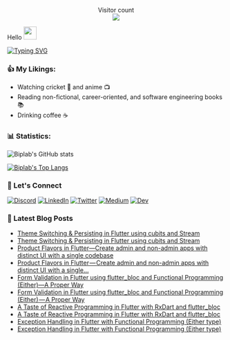 <p align="center"> 
  Visitor count<br>
  <img src="https://profile-counter.glitch.me/biplab-dutta/count.svg" />
</p>

Hello <img src="https://media.giphy.com/media/hvRJCLFzcasrR4ia7z/giphy.gif" width="30px" height="30px">

[![Typing SVG](https://readme-typing-svg.herokuapp.com?size=25&color=%2336BCF7&width=1020&lines=I'm+a+Computer+Science+Graduate+from+Nepal+👨‍🎓🇳🇵;Working+with+Flutter+and+native+Android+(Kotlin)+📱;I+write+blogs+on+flutter-specific+topics+✍️;I've+over+2+years+of+flutter+experience+🧔)](https://git.io/typing-svg)


### 👍️ My Likings:
* Watching cricket 🏏 and anime 📺️
* Reading non-fictional, career-oriented, and software engineering books 📚️
* Drinking coffee ☕️


### 📊 Statistics:
![Biplab's GitHub stats](https://github-readme-stats.vercel.app/api?username=Biplab-Dutta&show_icons=true&theme=radical)

[![Biplab's Top Langs](https://github-readme-stats.vercel.app/api/top-langs/?username=Biplab-Dutta&layout=compact&theme=radical)](https://github.com/anuraghazra/github-readme-stats)


### 🔗 Let's Connect

[![Discord](https://img.shields.io/badge/Discord-7289DA?style=for-the-badge&logo=discord&logoColor=white)](https://discordapp.com/users/506161072143728671)
[![LinkedIn](https://img.shields.io/badge/LinkedIn-0077B5?style=for-the-badge&logo=linkedin&logoColor=white)](https://www.linkedin.com/in/biplab-dutta-43774717a/)
[![Twitter](https://img.shields.io/badge/Twitter-1DA1F2?style=for-the-badge&logo=twitter&logoColor=white)](https://twitter.com/b_plab98)
[![Medium](https://img.shields.io/badge/Medium-12100E?style=for-the-badge&logo=medium&logoColor=white)](https://medium.com/@biplabdutta2055)
[![Dev](https://img.shields.io/badge/dev-0A0A0A?style=for-the-badge&logo=devdotto&logoColor=white)](https://dev.to/b_plab98)


### 📙 Latest Blog Posts
<!-- BLOG-POST-LIST:START -->
- [Theme Switching &amp; Persisting in Flutter using cubits and Stream](https://dev.to/b_plab98/theme-switching-persisting-in-flutter-using-cubits-and-stream-5553)
- [Theme Switching &amp; Persisting in Flutter using cubits and Stream](https://biplabdutta2055.medium.com/theme-switching-persisting-in-flutter-using-cubits-and-stream-3af896116388?source=rss-351a2cbcf692------2)
- [Product Flavors in Flutter—Create admin and non-admin apps with distinct UI with a single codebase](https://dev.to/b_plab98/product-flavors-in-flutter-create-admin-and-non-admin-apps-with-distinct-ui-with-a-single-codebase-kef)
- [Product Flavors in Flutter — Create admin and non-admin apps with distinct UI with a single…](https://biplabdutta2055.medium.com/product-flavors-in-flutter-create-admin-and-non-admin-apps-with-distinct-ui-with-a-single-149d620e55c8?source=rss-351a2cbcf692------2)
- [Form Validation in Flutter using flutter_bloc and Functional Programming &lpar;Either&rpar;—A Proper Way](https://dev.to/b_plab98/form-validation-in-flutter-using-flutterbloc-and-functional-programming-either-a-proper-way-397g)
- [Form Validation in Flutter using flutter_bloc and Functional Programming &lpar;Either&rpar; — A Proper Way](https://biplabdutta2055.medium.com/form-validation-in-flutter-using-flutter-bloc-and-functional-programming-either-a-proper-way-9d726e28ae52?source=rss-351a2cbcf692------2)
- [A Taste of Reactive Programming in Flutter with RxDart and flutter_bloc](https://dev.to/b_plab98/a-taste-of-reactive-programming-in-flutter-with-rxdart-and-flutterbloc-3p12)
- [A Taste of Reactive Programming in Flutter with RxDart and flutter_bloc](https://biplabdutta2055.medium.com/a-taste-of-reactive-programming-in-flutter-with-rxdart-and-flutter-bloc-72283c080737?source=rss-351a2cbcf692------2)
- [Exception Handling in Flutter with Functional Programming &lpar;Either type&rpar;](https://dev.to/b_plab98/exception-handling-in-flutter-with-functional-programming-dartz-34cb)
- [Exception Handling in Flutter with Functional Programming &lpar;Either type&rpar;](https://biplabdutta2055.medium.com/network-requests-in-flutter-with-dio-and-functional-programming-78d81e532dde?source=rss-351a2cbcf692------2)
<!-- BLOG-POST-LIST:END -->
